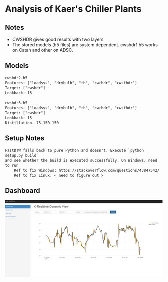 # Analysis of Kaer's Chiller Plants

## Notes

- CWSHDR gives good results with two layers
- The stored models (h5 files) are system dependent. 
    cwshdr1.h5 works on Catan and other on ADSC.

## Models
    cwshdr2.h5
    Features: ["loadsys", "drybulb", "rh", "cwrhdr", "cwsfhdr"]
    Target: ["cwshdr"]
    Lookback: 15

    cwshdr3.h5
    Features: ["loadsys", "drybulb", "rh", "cwrhdr", "cwsfhdr"]
    Target: ["cwshdr"]
    Lookback: 15
    Distillation. 75-150-150

## Setup Notes
    FastDTW falls back to pure Python and doesn't. Execute `python setup.py build` 
    and see whether the build is executed successfully. On Windows, need to run
        Ref to fix Windows: https://stackoverflow.com/questions/43847542/
        Ref to fix Linux: < need to figure out >

## Dashboard

![Dashboard Screenshot](/output/dashboard1.png?raw=true "Condenser Water Supper Temperature")
